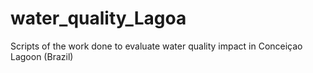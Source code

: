 # water_quality_Lagoa
Scripts of the work done to evaluate water quality impact in Conceiçao Lagoon (Brazil)
